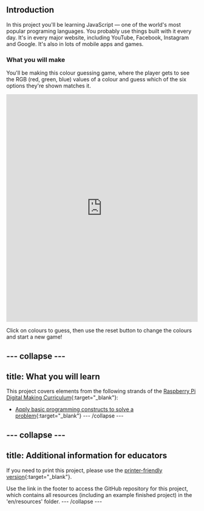 ## Introduction

In this project you'll be learning JavaScript — one of the world's most popular programing languages. You probably use things built with it every day. It's in every major website, including YouTube, Facebook, Instagram and Google. It's also in lots of mobile apps and games.

### What you will make

You'll be making this colour guessing game, where the player gets to see the RGB (red, green, blue) values of a colour and guess which of the six options they're shown matches it.

<div class="app-preview">
  <iframe src="https://trinket.io/embed/html/b9aa708319?outputOnly=true" width="100%" height="600" frameborder="0" marginwidth="0" marginheight="0" allowfullscreen></iframe>
</div>

Click on colours to guess, then use the reset button to change the colours and start a new game!

--- collapse ---
---
title: What you will learn
---
This project covers elements from the following strands of the [Raspberry Pi Digital Making Curriculum](http://rpf.io/curriculum){:target="_blank"}:

+ [Apply basic programming constructs to solve a problem](https://curriculum.raspberrypi.org/programming/builder/){:target="_blank"}
--- /collapse ---

--- collapse ---
---
title: Additional information for educators
---
If you need to print this project, please use the [printer-friendly version](https://projects.raspberrypi.org/en/projects/cd-beginner-javascript-sushi/print){:target="_blank"}.

Use the link in the footer to access the GitHub repository for this project, which contains all resources (including an example finished project) in the 'en/resources' folder.
--- /collapse ---

